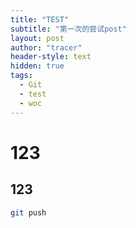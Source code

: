 ```yaml
---
title: "TEST"
subtitle: "第一次的尝试post"
layout: post
author: "tracer"
header-style: text
hidden: true
tags:
  - Git
  - test
  - woc
---
```


# 123

## 123


```bash
git push
```